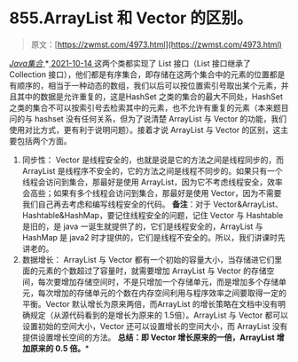 <!--yml
category: 未分类
date: 0001-01-01 00:00:00
-->

# 855.ArrayList 和 Vector 的区别。

> 原文：[https://zwmst.com/4973.html](https://zwmst.com/4973.html)

   [ *Java集合* ](https://zwmst.com/java%e9%9b%86%e5%90%88)*[ <time datetime="2021-10-14T22:21:28+08:00"> 2021-10-14 </time> ](https://zwmst.com/4973.html)  这两个类都实现了 List 接口（List 接口继承了 Collection 接口），他们都是有序集合，即存储在这两个集合中的元素的位置都是有顺序的，相当于一种动态的数组，我们以后可以按位置索引号取出某个元素，并且其中的数据是允许重复的，这是HashSet 之类的集合的最大不同处，HashSet 之类的集合不可以按索引号去检索其中的元素，也不允许有重复的元素（本来题目问的与 hashset 没有任何关系，但为了说清楚 ArrayList 与 Vector 的功能，我们使用对比方式，更有利于说明问题）。接着才说 ArrayList 与 Vector 的区别，这主要包括两个方面。

1.  同步性：
    Vector 是线程安全的，也就是说是它的方法之间是线程同步的，而 ArrayList 是线程序不安全的，它的方法之间是线程不同步的。如果只有一个线程会访问到集合，那最好是使用 ArrayList，因为它不考虑线程安全，效率会高些；如果有多个线程会访问到集合，那最好是使用 Vector，因为不需要我们自己再去考虑和编写线程安全的代码。
    **备注**：对于 Vector&ArrayList、Hashtable&HashMap，要记住线程安全的问题，记住 Vector 与 Hashtable 是旧的，是 java 一诞生就提供了的，它们是线程安全的，ArrayList 与 HashMap 是 java2 时才提供的，它们是线程不安全的。所以，我们讲课时先讲老的。
2.  数据增长：
    ArrayList 与 Vector 都有一个初始的容量大小，当存储进它们里面的元素的个数超过了容量时，就需要增加 ArrayList 与 Vector 的存储空间，每次要增加存储空间时，不是只增加一个存储单元，而是增加多个存储单元，每次增加的存储单元的个数在内存空间利用与程序效率之间要取得一定的平衡。Vector 默认增长为原来两倍，而ArrayList 的增长策略在文档中没有明确规定（从源代码看到的是增长为原来的 1.5倍）。ArrayList 与 Vector 都可以设置初始的空间大小，Vector 还可以设置增长的空间大小，而 ArrayList 没有提供设置增长空间的方法。
    **总结：即 Vector 增长原来的一倍，ArrayList 增加原来的 0.5 倍。***